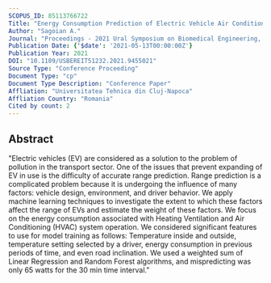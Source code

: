 ```yaml
---
SCOPUS_ID: 85113766722
Title: "Energy Consumption Prediction of Electric Vehicle Air Conditioning System Using Artificial Intelligence"
Author: "Sagoian A."
Journal: "Proceedings - 2021 Ural Symposium on Biomedical Engineering, Radioelectronics and Information Technology, USBEREIT 2021"
Publication Date: {'$date': '2021-05-13T00:00:00Z'}
Publication Year: 2021
DOI: "10.1109/USBEREIT51232.2021.9455021"
Source Type: "Conference Proceeding"
Document Type: "cp"
Document Type Description: "Conference Paper"
Affliation: "Universitatea Tehnica din Cluj-Napoca"
Affliation Country: "Romania"
Cited by count: 2
---
```


## Abstract
"Electric vehicles (EV) are considered as a solution to the problem of pollution in the transport sector. One of the issues that prevent expanding of EV in use is the difficulty of accurate range prediction. Range prediction is a complicated problem because it is undergoing the influence of many factors: vehicle design, environment, and driver behavior. We apply machine learning techniques to investigate the extent to which these factors affect the range of EVs and estimate the weight of these factors. We focus on the energy consumption associated with Heating Ventilation and Air Conditioning (HVAC) system operation. We considered significant features to use for model training as follows: Temperature inside and outside, temperature setting selected by a driver, energy consumption in previous periods of time, and even road inclination. We used a weighted sum of Linear Regression and Random Forest algorithms, and mispredicting was only 65 watts for the 30 min time interval."
